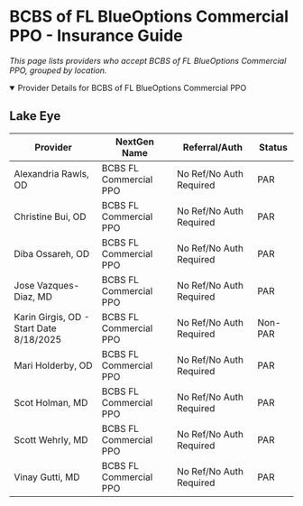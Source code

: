 # BCBS of FL BlueOptions Commercial PPO - Insurance Guide

*This page lists providers who accept BCBS of FL BlueOptions Commercial PPO, grouped by location.*

<details open><summary>Provider Details for BCBS of FL BlueOptions Commercial PPO</summary>

## Lake Eye 

| Provider | NextGen Name | Referral/Auth | Status |
|----------|-------------|--------------|--------|
| Alexandria Rawls, OD | BCBS FL Commercial PPO | No Ref/No Auth Required | PAR |
| Christine Bui, OD | BCBS FL Commercial PPO | No Ref/No Auth Required | PAR |
| Diba Ossareh, OD | BCBS FL Commercial PPO | No Ref/No Auth Required | PAR |
| Jose Vazques-Diaz, MD | BCBS FL Commercial PPO | No Ref/No Auth Required | PAR |
| Karin Girgis, OD - Start Date 8/18/2025 | BCBS FL Commercial PPO | No Ref/No Auth Required | Non-PAR |
| Mari Holderby, OD | BCBS FL Commercial PPO | No Ref/No Auth Required | PAR |
| Scot Holman, MD | BCBS FL Commercial PPO | No Ref/No Auth Required | PAR |
| Scott Wehrly, MD | BCBS FL Commercial PPO | No Ref/No Auth Required | PAR |
| Vinay Gutti, MD | BCBS FL Commercial PPO | No Ref/No Auth Required | PAR |

</details>

